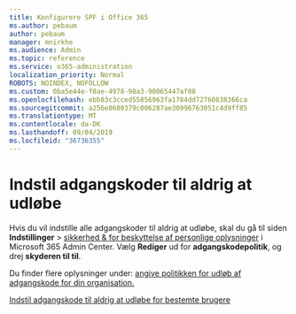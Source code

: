 ```yaml
---
title: Konfigurere SPF i Office 365
ms.author: pebaum
author: pebaum
manager: mnirkhe
ms.audience: Admin
ms.topic: reference
ms.service: o365-administration
localization_priority: Normal
ROBOTS: NOINDEX, NOFOLLOW
ms.custom: 0ba5e44e-f0ae-4978-98a3-90065447af08
ms.openlocfilehash: ebb83c3cced55856963fa1784dd72760838366ca
ms.sourcegitcommit: a256e8680379c006287ae30996763051c4d9ff85
ms.translationtype: MT
ms.contentlocale: da-DK
ms.lasthandoff: 09/04/2019
ms.locfileid: "36736355"
---
```

# <a name="set-passwords-to-never-expire"></a>Indstil adgangskoder til aldrig at udløbe 

Hvis du vil indstille alle adgangskoder til aldrig at udløbe, skal du gå til siden **Indstillinger** > [sikkerhed &amp; for beskyttelse af personlige oplysninger](https://portal.office.com/adminportal/home#/settings/security) i Microsoft 365 Admin Center. Vælg **Rediger** ud for **adgangskodepolitik**, og drej **skyderen til til**.
  
Du finder flere oplysninger under: [angive politikken for udløb af adgangskode for din organisation.](https://docs.microsoft.com/office365/admin/manage/set-password-expiration-policy)
  
[Indstil adgangskode til aldrig at udløbe for bestemte brugere](https://docs.microsoft.com/office365/admin/add-users/set-password-to-never-expire)
  
